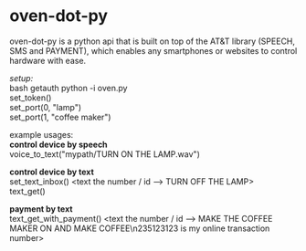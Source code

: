 oven-dot-py
==============

oven-dot-py is a python api that is built on top of the AT&T library (SPEECH, SMS and PAYMENT), which enables any smartphones or websites to control hardware with ease.   
   
*setup:*   
bash getauth
<copy down the token>
python -i oven.py   
set_token(<token>)   
set_port(0, "lamp")   
set_port(1, "coffee maker")   

example usages:   
**control device by speech**   
voice_to_text("mypath/TURN ON THE LAMP.wav")   
    
**control device by text**   
set_text_inbox(<number>)
<text the number / id --> TURN OFF THE LAMP>   
text_get()   

**payment by text**   
text_get_with_payment()
<text the number / id --> MAKE THE COFFEE MAKER ON AND MAKE COFFEE\n235123123 is my online transaction number>   


